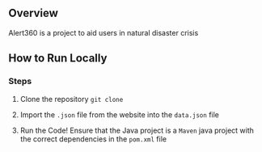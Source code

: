 ## Overview

Alert360 is a project to aid users in natural disaster crisis

## How to Run Locally

### Steps
1. Clone the repository
   ```git clone```

2. Import the ```.json``` file from the website into the ```data.json``` file

3. Run the Code! Ensure that the Java project is a ```Maven``` java project with the correct dependencies in the ```pom.xml``` file
